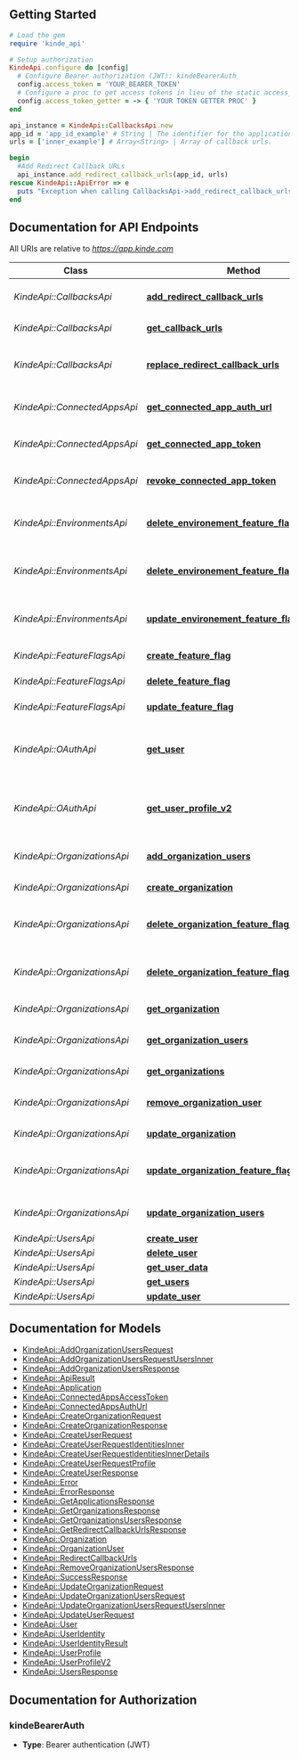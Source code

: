 ## Getting Started

```ruby
# Load the gem
require 'kinde_api'

# Setup authorization
KindeApi.configure do |config|
  # Configure Bearer authorization (JWT): kindeBearerAuth
  config.access_token = 'YOUR_BEARER_TOKEN'
  # Configure a proc to get access tokens in lieu of the static access_token configuration
  config.access_token_getter = -> { 'YOUR TOKEN GETTER PROC' } 
end

api_instance = KindeApi::CallbacksApi.new
app_id = 'app_id_example' # String | The identifier for the application.
urls = ['inner_example'] # Array<String> | Array of callback urls.

begin
  #Add Redirect Callback URLs
  api_instance.add_redirect_callback_urls(app_id, urls)
rescue KindeApi::ApiError => e
  puts "Exception when calling CallbacksApi->add_redirect_callback_urls: #{e}"
end

```

## Documentation for API Endpoints

All URIs are relative to *https://app.kinde.com*

Class | Method | HTTP request | Description
------------ | ------------- | ------------- | -------------
*KindeApi::CallbacksApi* | [**add_redirect_callback_urls**](docs/CallbacksApi.md#add_redirect_callback_urls) | **POST** /api/v1/applications/{app_id}/auth_redirect_urls | Add Redirect Callback URLs
*KindeApi::CallbacksApi* | [**get_callback_urls**](docs/CallbacksApi.md#get_callback_urls) | **GET** /api/v1/applications/{app_id}/auth_redirect_urls | List Callback URLs
*KindeApi::CallbacksApi* | [**replace_redirect_callback_urls**](docs/CallbacksApi.md#replace_redirect_callback_urls) | **PUT** /api/v1/applications/{app_id}/auth_redirect_urls | Replace redirect callback URLs
*KindeApi::ConnectedAppsApi* | [**get_connected_app_auth_url**](docs/ConnectedAppsApi.md#get_connected_app_auth_url) | **GET** /api/v1/connected_apps/auth_url | Get Connected App URL
*KindeApi::ConnectedAppsApi* | [**get_connected_app_token**](docs/ConnectedAppsApi.md#get_connected_app_token) | **GET** /api/v1/connected_apps/token | Get Connected App Token
*KindeApi::ConnectedAppsApi* | [**revoke_connected_app_token**](docs/ConnectedAppsApi.md#revoke_connected_app_token) | **POST** /api/v1/connected_apps/revoke | Revoke Connected App Token
*KindeApi::EnvironmentsApi* | [**delete_environement_feature_flag_override**](docs/EnvironmentsApi.md#delete_environement_feature_flag_override) | **DELETE** /api/v1/environment/feature_flags/{feature_flag_key} | Delete environment feature flag override
*KindeApi::EnvironmentsApi* | [**delete_environement_feature_flag_overrides**](docs/EnvironmentsApi.md#delete_environement_feature_flag_overrides) | **DELETE** /api/v1/environment/feature_flags/ | Delete all environment feature flag overrides
*KindeApi::EnvironmentsApi* | [**update_environement_feature_flag_override**](docs/EnvironmentsApi.md#update_environement_feature_flag_override) | **PATCH** /api/v1/environment/feature_flags/{feature_flag_key} | Update environment feature flag override
*KindeApi::FeatureFlagsApi* | [**create_feature_flag**](docs/FeatureFlagsApi.md#create_feature_flag) | **POST** /api/v1/feature_flags | Create a new feature flag
*KindeApi::FeatureFlagsApi* | [**delete_feature_flag**](docs/FeatureFlagsApi.md#delete_feature_flag) | **DELETE** /api/v1/feature_flags/{feature_flag_key} | Delete a feature flag
*KindeApi::FeatureFlagsApi* | [**update_feature_flag**](docs/FeatureFlagsApi.md#update_feature_flag) | **PUT** /api/v1/feature_flags/{feature_flag_key} | Update a feature flag
*KindeApi::OAuthApi* | [**get_user**](docs/OAuthApi.md#get_user) | **GET** /oauth2/user_profile | Returns the details of the currently logged in user
*KindeApi::OAuthApi* | [**get_user_profile_v2**](docs/OAuthApi.md#get_user_profile_v2) | **GET** /oauth2/v2/user_profile | Returns the details of the currently logged in user
*KindeApi::OrganizationsApi* | [**add_organization_users**](docs/OrganizationsApi.md#add_organization_users) | **POST** /api/v1/organizations/{org_code}/users | Add organization users
*KindeApi::OrganizationsApi* | [**create_organization**](docs/OrganizationsApi.md#create_organization) | **POST** /api/v1/organization | Create Organization
*KindeApi::OrganizationsApi* | [**delete_organization_feature_flag_override**](docs/OrganizationsApi.md#delete_organization_feature_flag_override) | **DELETE** /api/v1/organizations/{org_code}/feature_flags/{feature_flag_key} | Delete organization feature flag override
*KindeApi::OrganizationsApi* | [**delete_organization_feature_flag_overrides**](docs/OrganizationsApi.md#delete_organization_feature_flag_overrides) | **DELETE** /api/v1/organizations/{org_code}/feature_flags | Delete all organization feature flag overrides
*KindeApi::OrganizationsApi* | [**get_organization**](docs/OrganizationsApi.md#get_organization) | **GET** /api/v1/organization | Get Organization
*KindeApi::OrganizationsApi* | [**get_organization_users**](docs/OrganizationsApi.md#get_organization_users) | **GET** /api/v1/organizations/{org_code}/users | List Organization Users
*KindeApi::OrganizationsApi* | [**get_organizations**](docs/OrganizationsApi.md#get_organizations) | **GET** /api/v1/organizations | List Organizations
*KindeApi::OrganizationsApi* | [**remove_organization_user**](docs/OrganizationsApi.md#remove_organization_user) | **DELETE** /api/v1/organizations/{org_code}/users/{user_id} | Remove organization user
*KindeApi::OrganizationsApi* | [**update_organization**](docs/OrganizationsApi.md#update_organization) | **PATCH** /api/v1/organizations/{org_code} | Update Organization
*KindeApi::OrganizationsApi* | [**update_organization_feature_flag_override**](docs/OrganizationsApi.md#update_organization_feature_flag_override) | **PATCH** /api/v1/organizations/{org_code}/feature_flags/{feature_flag_key} | Update organization feature flag override
*KindeApi::OrganizationsApi* | [**update_organization_users**](docs/OrganizationsApi.md#update_organization_users) | **PATCH** /api/v1/organizations/{org_code}/users | Update organization users
*KindeApi::UsersApi* | [**create_user**](docs/UsersApi.md#create_user) | **POST** /api/v1/user | Create User
*KindeApi::UsersApi* | [**delete_user**](docs/UsersApi.md#delete_user) | **DELETE** /api/v1/user | Delete User
*KindeApi::UsersApi* | [**get_user_data**](docs/UsersApi.md#get_user_data) | **GET** /api/v1/user | Get User
*KindeApi::UsersApi* | [**get_users**](docs/UsersApi.md#get_users) | **GET** /api/v1/users | List Users
*KindeApi::UsersApi* | [**update_user**](docs/UsersApi.md#update_user) | **PATCH** /api/v1/user | Update User


## Documentation for Models

 - [KindeApi::AddOrganizationUsersRequest](docs/AddOrganizationUsersRequest.md)
 - [KindeApi::AddOrganizationUsersRequestUsersInner](docs/AddOrganizationUsersRequestUsersInner.md)
 - [KindeApi::AddOrganizationUsersResponse](docs/AddOrganizationUsersResponse.md)
 - [KindeApi::ApiResult](docs/ApiResult.md)
 - [KindeApi::Application](docs/Application.md)
 - [KindeApi::ConnectedAppsAccessToken](docs/ConnectedAppsAccessToken.md)
 - [KindeApi::ConnectedAppsAuthUrl](docs/ConnectedAppsAuthUrl.md)
 - [KindeApi::CreateOrganizationRequest](docs/CreateOrganizationRequest.md)
 - [KindeApi::CreateOrganizationResponse](docs/CreateOrganizationResponse.md)
 - [KindeApi::CreateUserRequest](docs/CreateUserRequest.md)
 - [KindeApi::CreateUserRequestIdentitiesInner](docs/CreateUserRequestIdentitiesInner.md)
 - [KindeApi::CreateUserRequestIdentitiesInnerDetails](docs/CreateUserRequestIdentitiesInnerDetails.md)
 - [KindeApi::CreateUserRequestProfile](docs/CreateUserRequestProfile.md)
 - [KindeApi::CreateUserResponse](docs/CreateUserResponse.md)
 - [KindeApi::Error](docs/Error.md)
 - [KindeApi::ErrorResponse](docs/ErrorResponse.md)
 - [KindeApi::GetApplicationsResponse](docs/GetApplicationsResponse.md)
 - [KindeApi::GetOrganizationsResponse](docs/GetOrganizationsResponse.md)
 - [KindeApi::GetOrganizationsUsersResponse](docs/GetOrganizationsUsersResponse.md)
 - [KindeApi::GetRedirectCallbackUrlsResponse](docs/GetRedirectCallbackUrlsResponse.md)
 - [KindeApi::Organization](docs/Organization.md)
 - [KindeApi::OrganizationUser](docs/OrganizationUser.md)
 - [KindeApi::RedirectCallbackUrls](docs/RedirectCallbackUrls.md)
 - [KindeApi::RemoveOrganizationUsersResponse](docs/RemoveOrganizationUsersResponse.md)
 - [KindeApi::SuccessResponse](docs/SuccessResponse.md)
 - [KindeApi::UpdateOrganizationRequest](docs/UpdateOrganizationRequest.md)
 - [KindeApi::UpdateOrganizationUsersRequest](docs/UpdateOrganizationUsersRequest.md)
 - [KindeApi::UpdateOrganizationUsersRequestUsersInner](docs/UpdateOrganizationUsersRequestUsersInner.md)
 - [KindeApi::UpdateUserRequest](docs/UpdateUserRequest.md)
 - [KindeApi::User](docs/User.md)
 - [KindeApi::UserIdentity](docs/UserIdentity.md)
 - [KindeApi::UserIdentityResult](docs/UserIdentityResult.md)
 - [KindeApi::UserProfile](docs/UserProfile.md)
 - [KindeApi::UserProfileV2](docs/UserProfileV2.md)
 - [KindeApi::UsersResponse](docs/UsersResponse.md)


## Documentation for Authorization


### kindeBearerAuth

- **Type**: Bearer authentication (JWT)

